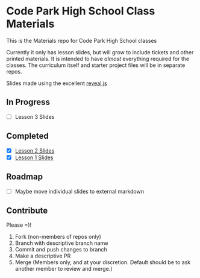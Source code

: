 # Code Park High School Class Materials

This is the Materials repo for Code Park High School classes

Currently it only has lesson slides, but will grow to include tickets and other printed materials.  It is intended to have *almost* everything required for the classes. The curriculum itself and starter project files will be in separate repos.

Slides made using the excellent [reveal.js](https://github.com/hakimel/reveal.js)


## In Progress

- [ ] Lesson 3 Slides


## Completed

- [x] [Lesson 2 Slides](http://codeparkhouston.com/materials/lesson-2/slides/)
- [x] [Lesson 1 Slides](http://codeparkhouston.com/materials/lesson-1/slides/)

## Roadmap

- [ ] Maybe move individual slides to external markdown


## Contribute

Please =)!

1. Fork (non-members of repos only)
1. Branch with descriptive branch name
1. Commit and push changes to branch
1. Make a descriptive PR
1. Merge (Members only, and at your discretion.  Default should be to ask another member to review and merge.)
